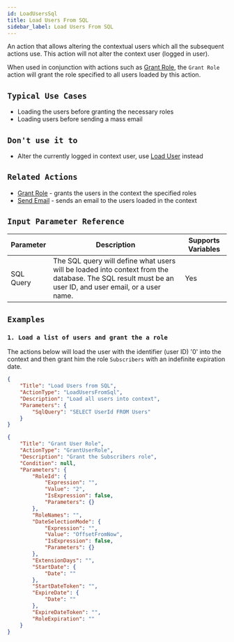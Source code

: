 ```yaml
---
id: LoadUsersSql
title: Load Users From SQL
sidebar_label: Load Users From SQL
---
```


An action that allows altering the contextual users which all the subsequent actions use. This action will not alter the context user (logged in user).

When used in conjunction with actions such as [Grant Role](/docs/Actions/grant-role.md), the `Grant Role` action will grant the role specified to all users loaded by this action.

## `Typical Use Cases`

- Loading the users before granting the necessary roles
- Loading users before sending a mass email

## `Don't use it to`

- Alter the currently logged in context user, use [Load User](/docs/actions/load-user.md) instead

## `Related Actions`

- [Grant Role](/docs/Actions/grant-role.md) - grants the users in the context the specified roles
- [Send Email](/doc/Actions/send-email.md) - sends an email to the users loaded in the context

## `Input Parameter Reference`

| Parameter     | Description                           | Supports Variables |
|---------------|---------------------------------------|--------------------|
| SQL Query | The SQL query will define what users will be loaded into context from the database. The SQL result must be an user ID, and user email, or a user name. | Yes |


## `Examples`

### `1. Load a list of users and grant the a role`

The actions below will load the user with the identifier (user ID) '0' into the context and then grant him the role `Subscribers` with an indefinite expiration date.

```json
{
    "Title": "Load Users from SQL",
    "ActionType": "LoadUsersFromSql",
    "Description": "Load all users into context",
    "Parameters": {
        "SqlQuery": "SELECT UserId FROM Users"
    }
}
```

```json
{
    "Title": "Grant User Role",
    "ActionType": "GrantUserRole",
    "Description": "Grant the Subscribers role",
    "Condition": null,
    "Parameters": {
        "RoleId": {
            "Expression": "",
            "Value": "2",
            "IsExpression": false,
            "Parameters": {}
        },
        "RoleNames": "",
        "DateSelectionMode": {
            "Expression": "",
            "Value": "OffsetFromNow",
            "IsExpression": false,
            "Parameters": {}
        },
        "ExtensionDays": "",
        "StartDate": {
            "Date": ""
        },
        "StartDateToken": "",
        "ExpireDate": {
            "Date": ""
        },
        "ExpireDateToken": "",
        "RoleExpiration": ""
    }
}
```

